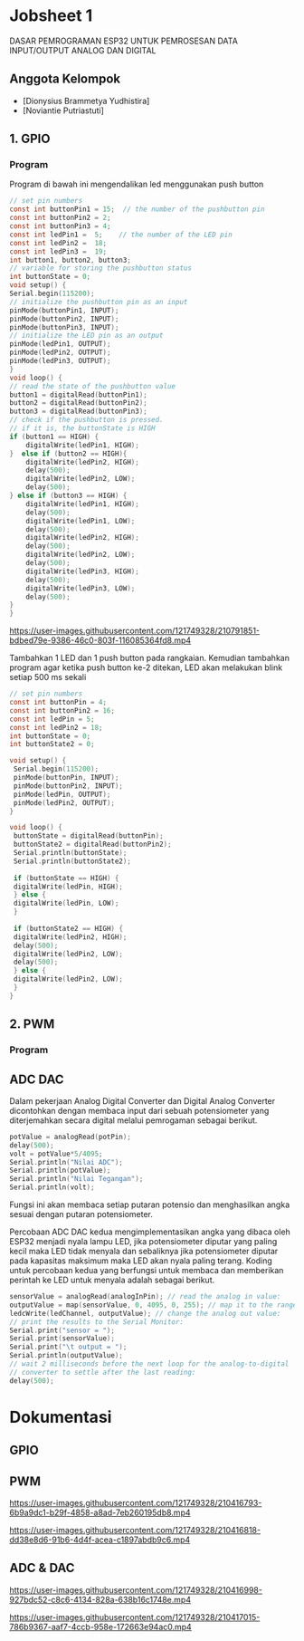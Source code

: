 
# Jobsheet 1 
DASAR PEMROGRAMAN ESP32 UNTUK PEMROSESAN DATA INPUT/OUTPUT ANALOG DAN DIGITAL


## Anggota Kelompok

- [Dionysius Brammetya Yudhistira]
- [Noviantie Putriastuti]

## 1. GPIO
### Program
Program di bawah ini mengendalikan led menggunakan push button

```c
// set pin numbers
const int buttonPin1 = 15;  // the number of the pushbutton pin 
const int buttonPin2 = 2;
const int buttonPin3 = 4;
const int ledPin1 =  5;    // the number of the LED pin
const int ledPin2 =  18;
const int ledPin3 =  19;
int button1, button2, button3;
// variable for storing the pushbutton status 
int buttonState = 0;
void setup() {
Serial.begin(115200);  
// initialize the pushbutton pin as an input 
pinMode(buttonPin1, INPUT);
pinMode(buttonPin2, INPUT);
pinMode(buttonPin3, INPUT);
// initialize the LED pin as an output 
pinMode(ledPin1, OUTPUT);
pinMode(ledPin2, OUTPUT);
pinMode(ledPin3, OUTPUT);
}
void loop() {
// read the state of the pushbutton value 
button1 = digitalRead(buttonPin1); 
button2 = digitalRead(buttonPin2); 
button3 = digitalRead(buttonPin3); 
// check if the pushbutton is pressed. 
// if it is, the buttonState is HIGH 
if (button1 == HIGH) {
    digitalWrite(ledPin1, HIGH);
}  else if (button2 == HIGH){
    digitalWrite(ledPin2, HIGH);
    delay(500);
    digitalWrite(ledPin2, LOW);
    delay(500);
} else if (button3 == HIGH) {
    digitalWrite(ledPin1, HIGH);
    delay(500);
    digitalWrite(ledPin1, LOW);
    delay(500);
    digitalWrite(ledPin2, HIGH);
    delay(500);
    digitalWrite(ledPin2, LOW);
    delay(500);
    digitalWrite(ledPin3, HIGH);
    delay(500);
    digitalWrite(ledPin3, LOW);
    delay(500);
}
}
```


https://user-images.githubusercontent.com/121749328/210791851-bdbed79e-9386-46c0-803f-116085364fd8.mp4



Tambahkan 1 LED dan 1 push button pada rangkaian. Kemudian tambahkan program agar ketika push button ke-2 ditekan, LED akan melakukan blink setiap 500 ms sekali
```c
// set pin numbers
const int buttonPin = 4;
const int buttonPin2 = 16;
const int ledPin = 5;
const int ledPin2 = 18;
int buttonState = 0;
int buttonState2 = 0;

void setup() {
 Serial.begin(115200);
 pinMode(buttonPin, INPUT);
 pinMode(buttonPin2, INPUT);
 pinMode(ledPin, OUTPUT);
 pinMode(ledPin2, OUTPUT);
}

void loop() {
 buttonState = digitalRead(buttonPin);
 buttonState2 = digitalRead(buttonPin2);
 Serial.println(buttonState);
 Serial.println(buttonState2);
 
 if (buttonState == HIGH) {
 digitalWrite(ledPin, HIGH);
 } else {
 digitalWrite(ledPin, LOW);
 }
 
 if (buttonState2 == HIGH) {
 digitalWrite(ledPin2, HIGH);
 delay(500);
 digitalWrite(ledPin2, LOW);
 delay(500);
 } else {
 digitalWrite(ledPin2, LOW);
 }
}
```

## 2. PWM
### Program


## ADC DAC
Dalam pekerjaan Analog Digital Converter dan Digital Analog Converter dicontohkan dengan membaca input dari sebuah potensiometer yang diterjemahkan secara digital melalui pemrogaman sebagai berikut.
```c
potValue = analogRead(potPin); 
delay(500);
volt = potValue*5/4095;
Serial.println("Nilai ADC");
Serial.println(potValue);
Serial.println("Nilai Tegangan");
Serial.println(volt);
```
Fungsi ini akan membaca setiap putaran potensio dan menghasilkan angka sesuai dengan putaran potensiometer.

Percobaan ADC DAC kedua mengimplementasikan angka yang dibaca oleh ESP32 menjadi nyala lampu LED, jika potensiometer diputar yang paling kecil maka LED tidak menyala dan sebaliknya jika potensiometer diputar pada kapasitas maksimum maka LED akan nyala paling terang. Koding untuk percobaan kedua yang berfungsi untuk membaca dan memberikan perintah ke LED untuk menyala adalah sebagai berikut.
```c
sensorValue = analogRead(analogInPin); // read the analog in value:
outputValue = map(sensorValue, 0, 4095, 0, 255); // map it to the range of the analog out:
ledcWrite(ledChannel, outputValue); // change the analog out value:
// print the results to the Serial Monitor:
Serial.print("sensor = ");
Serial.print(sensorValue);
Serial.print("\t output = ");
Serial.println(outputValue);
// wait 2 milliseconds before the next loop for the analog-to-digital 
// converter to settle after the last reading:
delay(500);
```


# Dokumentasi
## GPIO

## PWM


https://user-images.githubusercontent.com/121749328/210416793-6b9a9dc1-b29f-4858-a8ad-7eb260195db8.mp4



https://user-images.githubusercontent.com/121749328/210416818-dd38e8d6-91b6-4d4f-acea-c1897abdb9c6.mp4


## ADC & DAC


https://user-images.githubusercontent.com/121749328/210416998-927bdc52-c8c6-4134-828a-638b16c1748e.mp4



https://user-images.githubusercontent.com/121749328/210417015-786b9367-aaf7-4ccb-958e-172663e94ac0.mp4


